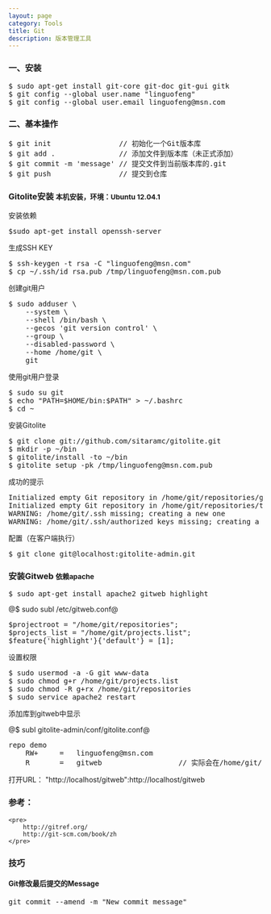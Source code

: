 ```yaml
---
layout: page
category: Tools
title: Git
description: 版本管理工具
---
```


<section>
    <div class="page-header">
        <h3>一、安装</h3>
    </div>

<pre>
$ sudo apt-get install git-core git-doc git-gui gitk
$ git config --global user.name "linguofeng"
$ git config --global user.email linguofeng@msn.com
</pre>
</section>

<section>
    <div class="page-header">
        <h3>二、基本操作</h3>
    </div>
    
<pre>
$ git init                // 初始化一个Git版本库
$ git add .               // 添加文件到版本库（未正式添加）
$ git commit -m 'message' // 提交文件到当前版本库的.git
$ git push                // 提交到仓库
</pre>
</section>

<section>
    <div class="page-header">
        <h3>Gitolite安装 <small>本机安装，环境：Ubuntu 12.04.1</small></h3>
    </div>
<p>安装依赖</p>
<pre>
$sudo apt-get install openssh-server
</pre>
<p>生成SSH KEY</p>
<pre>
$ ssh-keygen -t rsa -C "linguofeng@msn.com"
$ cp ~/.ssh/id_rsa.pub /tmp/linguofeng@msn.com.pub
</pre>
<p>创建git用户</p>
<pre>
$ sudo adduser \
    --system \
    --shell /bin/bash \
    --gecos 'git version control' \
    --group \
    --disabled-password \
    --home /home/git \
    git
</pre>
<p>使用git用户登录</p>
<pre>
$ sudo su git
$ echo "PATH=$HOME/bin:$PATH" > ~/.bashrc
$ cd ~
</pre>
<p>安装Gitolite</p>
<pre>
$ git clone git://github.com/sitaramc/gitolite.git
$ mkdir -p ~/bin
$ gitolite/install -to ~/bin
$ gitolite setup -pk /tmp/linguofeng@msn.com.pub
</pre>
<p>成功的提示</p>
<pre>
Initialized empty Git repository in /home/git/repositories/gitolite-admin.git/
Initialized empty Git repository in /home/git/repositories/testing.git/
WARNING: /home/git/.ssh missing; creating a new one
WARNING: /home/git/.ssh/authorized_keys missing; creating a new one
</pre>
<p>配置（在客户端执行）</p>
<pre>
$ git clone git@localhost:gitolite-admin.git
</pre>
</section>

<section>
    <div class="page-header">
        <h3>安装Gitweb <small>依赖apache</small></h3>
    </div>
<pre>
$ sudo apt-get install apache2 gitweb highlight
</pre>
<p>@$ sudo subl /etc/gitweb.conf@</p>
<pre>
$projectroot = "/home/git/repositories";
$projects_list = "/home/git/projects.list";
$feature{'highlight'}{'default'} = [1];
</pre>
<p>设置权限</p>
<pre>
$ sudo usermod -a -G git www-data
$ sudo chmod g+r /home/git/projects.list
$ sudo chmod -R g+rx /home/git/repositories
$ sudo service apache2 restart
</pre>
<p>添加库到gitweb中显示</p>
<p>@$ subl gitolite-admin/conf/gitolite.conf@</p>
<pre>
repo demo
    RW+     =   linguofeng@msn.com
    R       =   gitweb                  // 实际会在/home/git/projects.list文件中添加demo.git
</pre>
<p>打开URL： "http://localhost/gitweb":http://localhost/gitweb</p>
</section>

<section>
    <div class="page-header">
        <h3>参考：</h3>
    </div>
    
    <pre>
        http://gitref.org/
        http://git-scm.com/book/zh
    </pre>
</section>

<section>
    <div class="page-header">
        <h3>技巧</h3>
    </div>
    <h4>Git修改最后提交的Message</h4>
<pre>
git commit --amend -m "New commit message"
</pre>
</section>